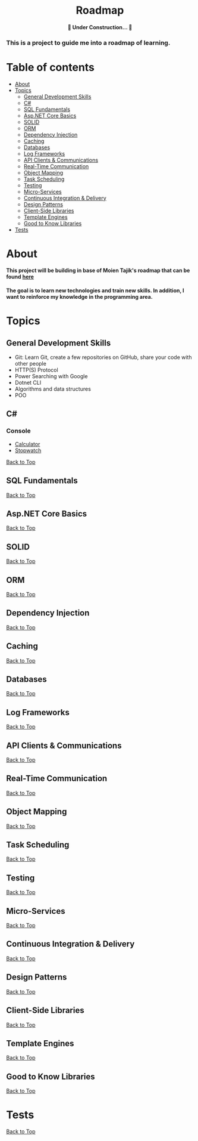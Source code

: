 <h1 align="center">Roadmap</h1>

<h4 align="center"> 
	🚧  Under Construction...  🚧
</h4>

<p><h3>This is a project to guide me into a roadmap of learning.</h3></p>

Table of contents
=================
<!--ts-->
   * [About](#about)
   * [Topics](#topics)
      * [General Development Skills](#general-development-skills)
      * [C#](#c)
      * [SQL Fundamentals](#sql-fundamentals)
      * [Asp.NET Core Basics](#aspnet-core-basics)
      * [SOLID](#solid)
      * [ORM](#orm)
      * [Dependency Injection](#dependency-injection)
      * [Caching](#caching)
      * [Databases](#databases)
      * [Log Frameworks](#log-frameworks)
      * [API Clients & Communications](#api-clients--communications)
      * [Real-Time Communication](#real-time-communication)
      * [Object Mapping](#object-mapping)
      * [Task Scheduling](#task-scheduling)
      * [Testing](#testing)
      * [Micro-Services](#micro-services)
      * [Continuous Integration & Delivery](#continuous-integration--delivery)
      * [Design Patterns](#design-patterns)
      * [Client-Side Libraries](#client-side-libraries)
      * [Template Engines](#template-engines)
      * [Good to Know Libraries](#good-to-know-libraries)
   * [Tests](#tests)
<!--te-->

About
=====
  <p>
    <h4>This project will be building in base of Moien Tajik's roadmap that can be found <a href="https://github.com/MoienTajik/AspNetCore-Developer-Roadmap"  target="_blank">here</a></h4>
    <h4>The goal is to learn new technologies and train new skills. In addition, I want to reinforce my knowledge in the programming area. </h4>
 </p>
 
 Topics
 ======
 General Development Skills
 --
  - Git: Learn Git, create a few repositories on GitHub, share your code with other people
  - HTTP(S) Protocol
  - Power Searching with Google
  - Dotnet CLI
  - Algorithms and data structures
  - POO
  
 C#
 --
 ### Console
 - [Calculator](https://github.com/victor-vdo/calculator)
 - [Stopwatch](https://github.com/victor-vdo/Stopwatch)


 <a href="#roadmap" class="roadmap">Back to Top</a>
 
 SQL Fundamentals
 --
 
 <a href="#roadmap" class="roadmap">Back to Top</a>
 
 Asp.NET Core Basics
 --
 
 <a href="#roadmap" class="roadmap">Back to Top</a>
 
 SOLID
 --
 
 <a href="#roadmap" class="roadmap">Back to Top</a>
 
 ORM
 --
 
 <a href="#roadmap" class="roadmap">Back to Top</a>
 
 Dependency Injection
 --
 
 <a href="#roadmap" class="roadmap">Back to Top</a>
 
 Caching
 --
 
 <a href="#roadmap" class="roadmap">Back to Top</a>
 
 Databases
 --
 
 <a href="#roadmap" class="roadmap">Back to Top</a>
 
 Log Frameworks
 --
 
 <a href="#roadmap" class="roadmap">Back to Top</a>
 
 API Clients & Communications
 --
 
 <a href="#roadmap" class="roadmap">Back to Top</a>
 
 Real-Time Communication
 --
 
 <a href="#roadmap" class="roadmap">Back to Top</a>
 
 Object Mapping
 --
 
 <a href="#roadmap" class="roadmap">Back to Top</a>
 
 Task Scheduling   
 --
 
 <a href="#roadmap" class="roadmap">Back to Top</a>
 
 Testing 
 --
 
 <a href="#roadmap" class="roadmap">Back to Top</a>
 
 Micro-Services
 --
 
 <a href="#roadmap" class="roadmap">Back to Top</a>
 
 Continuous Integration & Delivery 
 --
 
 <a href="#roadmap" class="roadmap">Back to Top</a>
 
 Design Patterns
 --
 
 <a href="#roadmap" class="roadmap">Back to Top</a>
 
 Client-Side Libraries 
 --
 
 <a href="#roadmap" class="roadmap">Back to Top</a>
 
 Template Engines    
 --
 
 <a href="#roadmap" class="roadmap">Back to Top</a>
 
 Good to Know Libraries
 --
 
 <a href="#roadmap" class="roadmap">Back to Top</a>
 
Tests
=====

<a href="#roadmap" class="roadmap">Back to Top</a>
